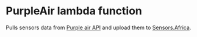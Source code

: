 # PurpleAir lambda function

Pulls sensors data from [Purple air API](https://api.purpleair.com/v1/sensors) and upload them to [Sensors.Africa](https://api.sensors.africa/docs/).
